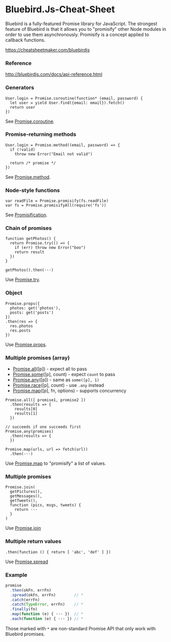 # Bluebird.Js-Cheat-Sheet
Bluebird is a fully-featured Promise library for JavaScript. The strongest feature of Bluebird is that it allows you to "promisify" other Node modules in order to use them asynchronously. Promisify is a concept applied to callback functions.

https://cheatsheetmaker.com/bluebirdjs

### Reference

<http://bluebirdjs.com/docs/api-reference.html>

### Generators
```
User.login = Promise.coroutine(function* (email, password) {
  let user = yield User.find({email: email}).fetch()
  return user
})﻿
```

See [Promise.coroutine](http://bluebirdjs.com/docs/api/promise.coroutine.html).

### Promise-returning methods
```
User.login = Promise.method((email, password) => {
  if (!valid)
    throw new Error("Email not valid")

  return /* promise */
})﻿
```

See [Promise.method](http://bluebirdjs.com/docs/api/promise.method.html).

### Node-style functions
```
var readFile = Promise.promisify(fs.readFile)
var fs = Promise.promisifyAll(require('fs'))﻿
```

See [Promisification](http://bluebirdjs.com/docs/api/promisification.html).

### Chain of promises
```
function getPhotos() {
  return Promise.try(() => {
    if (err) throw new Error("boo")
    return result
  })
}

getPhotos().then(···)﻿
```

Use [Promise.try](http://bluebirdjs.com/docs/api/promise.try.html).

### Object
```
Promise.props({
  photos: get('photos'),
  posts: get('posts')
})
.then(res => {
  res.photos
  res.posts
})﻿
```

Use [Promise.props](http://bluebirdjs.com/docs/api/promise.props.html).

### Multiple promises (array)
*   [Promise.all](http://bluebirdjs.com/docs/api/promise.all.html)(\[p\]) - expect all to pass
*   [Promise.some](http://bluebirdjs.com/docs/api/promise.some.html)(\[p\], count) - expect `count` to pass
*   [Promise.any](http://bluebirdjs.com/docs/api/promise.any.html)(\[p\]) - same as `some([p], 1)`
*   [Promise.race](http://bluebirdjs.com/docs/api/promise.race.html)(\[p\], count) - use `.any` instead
*   [Promise.map](http://bluebirdjs.com/docs/api/promise.map.html)(\[p\], fn, options) - supports concurrency

```
Promise.all([ promise1, promise2 ])
  .then(results => {
    results[0]
    results[1]
  })

// succeeds if one succeeds first
Promise.any(promises)
  .then(results => {
  })
```

```
Promise.map(urls, url => fetch(url))
  .then(···)

```

Use [Promise.map](http://bluebirdjs.com/docs/api/promise.map.html) to "promisify" a list of values.

### Multiple promises
```
Promise.join(
  getPictures(),
  getMessages(),
  getTweets(),
  function (pics, msgs, tweets) {
    return ···
  }
)﻿
```

Use [Promise.join](http://bluebirdjs.com/docs/api/promise.join.html)

### Multiple return values

```
.then(function () { return [ 'abc', 'def' ] }) 
```

Use [Promise.spread](http://bluebirdjs.com/docs/api/promise.spread.html)

### Example

```js
promise
  .then(okFn, errFn)
  .spread(okFn, errFn)        // *
  .catch(errFn)
  .catch(TypeError, errFn)    // *
  .finally(fn)
  .map(function (e) { ··· })  // *
  .each(function (e) { ··· }) // *
```

Those marked with `*` are non-standard Promise API that only work with Bluebird promises.
